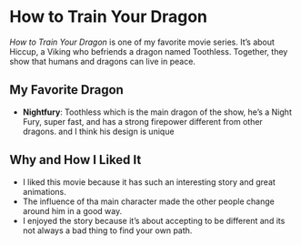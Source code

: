 # How to Train Your Dragon

*How to Train Your Dragon* is one of my favorite movie series. It’s about Hiccup, a Viking who befriends a dragon named Toothless. Together, they show that humans and dragons can live in peace.  

## My Favorite Dragon
- **Nightfury**: Toothless which is the main dragon of the show, he’s a Night Fury, super fast, and has a strong firepower different from other dragons. and I think his design is unique  

## Why and How I Liked It
- I liked this movie because it has such an interesting story and great animations.
- The influence of tha main character made the other people change around him in a good way.
- I enjoyed the story because it’s about accepting to be different and its not always a bad thing to find your own path.
